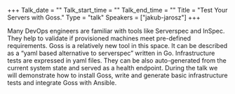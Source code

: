 +++
Talk_date = ""
Talk_start_time = ""
Talk_end_time = ""
Title = "Test Your Servers with Goss."
Type = "talk"
Speakers = ["jakub-jarosz"]
+++

Many DevOps engineers are familiar with tools like Serverspec and InSpec. They help to validate if provisioned machines meet pre-defined requirements. Goss is a relatively new tool in this space. It can be described as a “yaml based alternative to serverspec” written in Go. Infrastructure tests are expressed in yaml files. They can be also auto-generated from the current system state and served as a health endpoint. During the talk we will demonstrate how to install Goss, write and generate basic infrastructure tests and integrate Goss with Ansible.
